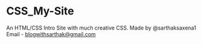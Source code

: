 # CSS_My-Site
An HTML/CSS Intro Site with much creative CSS.
Made by @sarthaksaxena1
Email - blogwithsarthak@gmail.com
